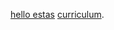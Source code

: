 [hello estas](https://code-maven.com/reading-a-file-with-nodejs)
[curriculum](https://github.com/ValeriaBE/LIM009-fe-md-links/tree/master/src).
